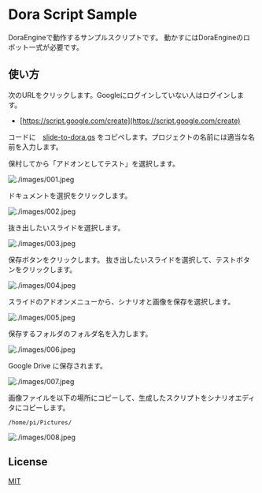 # Dora Script Sample

DoraEngineで動作するサンプルスクリプトです。
動かすにはDoraEngineのロボット一式が必要です。

## 使い方

次のURLをクリックします。Googleにログインしていない人はログインします。

- [https://script.google.com/create](https://script.google.com/create)

コードに　[slide-to-dora.gs](./slide-to-dora.gs) をコピペします。プロジェクトの名前には適当な名前を入力します。

保村してから「アドオンとしてテスト」を選択します。

![./images/001.jpeg](./images/001.jpeg)

ドキュメントを選択をクリックします。

![./images/002.jpeg](./images/002.jpeg)

抜き出したいスライドを選択します。

![./images/003.jpeg](./images/003.jpeg)

保存ボタンをクリックします。
抜き出したいスライドを選択して、テストボタンをクリックします。

![./images/004.jpeg](./images/004.jpeg)

スライドのアドオンメニューから、シナリオと画像を保存を選択します。

![./images/005.jpeg](./images/005.jpeg)

保存するフォルダのフォルダ名を入力します。

![./images/006.jpeg](./images/006.jpeg)

 Google Drive に保存されます。

![./images/007.jpeg](./images/007.jpeg)

画像ファイルを以下の場所にコピーして、生成したスクリプトをシナリオエディタにコピーします。

```
/home/pi/Pictures/
```

![./images/008.jpeg](./images/008.jpeg)

## License

[MIT](LICENSE)
